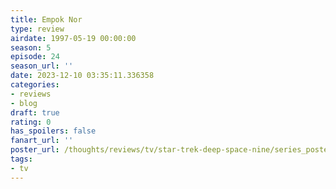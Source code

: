 ```yaml
---
title: Empok Nor
type: review
airdate: 1997-05-19 00:00:00
season: 5
episode: 24
season_url: ''
date: 2023-12-10 03:35:11.336358
categories:
- reviews
- blog
draft: true
rating: 0
has_spoilers: false
fanart_url: ''
poster_url: /thoughts/reviews/tv/star-trek-deep-space-nine/series_poster.jpg
tags:
- tv
---
```


